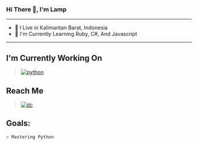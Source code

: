 ### Hi There 👋, I'm Lamp
***
- 🌱 I Live in Kalimantan Barat, Indonesia
- 🔭 I'm Currently Learning Ruby, C#, And Javascript
***
## I'm Currently Working On
> [![python](https://img.shields.io/badge/Python-3776AB?style=for-the-badge&logo=python&logoColor=black)](https://www.python.org/) 

## Reach Me
> [![dc](https://img.shields.io/badge/Discord-7289DA?style=for-the-badge&logo=discord&logoColor=white)](https://discordapp.com/users/885830821704003614/)

## Goals:
```bash
> Mastering Python 
```
